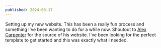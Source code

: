 ```yaml
---
published: 2024-03-17
---
```


Setting up my new website. This has been a really fun process and something I've been wanting to do for a while now. Shoutout to [Alex Carpenter](https://alexcarpenter.me/) for the source of his website. I've been looking for the perfect template to get started and this was exactly what I needed.
